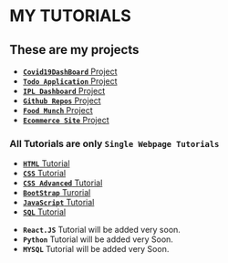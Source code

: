 # MY TUTORIALS
## These are my projects
* [**`Covid19DashBoard`** Project](https://covid19dshboard.ccbp.tech/)
* [**`Todo Application`** Project](https://todolistsite.ccbp.tech/)
* [**`IPL Dashboard`** Project](https://ipldashboard709.ccbp.tech/)
* [**`Github Repos`** Project](https://githubreposnxtw.ccbp.tech/)
* [**`Food Munch`** Project](https://foodmuchrssite.ccbp.tech/)
* [**`Ecommerce Site`** Project](https://flybuysitepage.ccbp.tech/)



### All Tutorials are only `Single Webpage Tutorials`



* [**`HTML`** Tutorial](https://vara-prasad-789.github.io/HTML-Developement-Tutorial/)
* [**`CSS`** Tutorial](https://vara-prasad-789.github.io/CSS-Development-Tutorial/)
* [**`CSS Advanced`** Tutorial](https://vara-prasad-789.github.io/CSS-Advanced-Tutorial/)
* [**`BootStrap`** Turorial](https://vara-prasad-789.github.io/BootStrap-Tutorial/)
* [**`JavaScript`** Tutorial](https://vara-prasad-789.github.io/Javascript-Tutorial/)
* [**`SQL`** Tutorial](https://vara-prasad-789.github.io/SQL-Tutorial/)



- **`React.JS`** Tutorial will be added very soon.
- **`Python`** Tutorial will be added very Soon.
- **`MYSQL`** Tutorial will be added very Soon.

<!-- Comments -->

<!-- * <img src="https://upload.wikimedia.org/wikipedia/commons/6/61/HTML5_logo_and_wordmark.svg" width="15">
* <img src="https://upload.wikimedia.org/wikipedia/commons/thumb/d/d5/CSS3_logo_and_wordmark.svg/340px-CSS3_logo_and_wordmark.svg.png" width="15">
* <img src="https://upload.wikimedia.org/wikipedia/commons/b/b2/Bootstrap_logo.svg" width="15">

 -->
